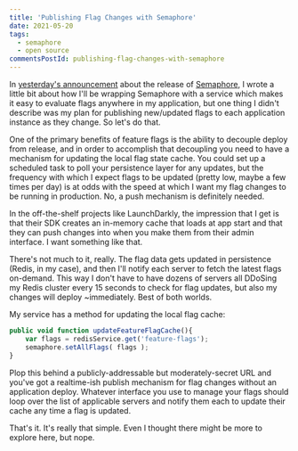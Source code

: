 ```yaml
---
title: 'Publishing Flag Changes with Semaphore'
date: 2021-05-20
tags:
  - semaphore
  - open source
commentsPostId: publishing-flag-changes-with-semaphore
---
```


In [yesterday's announcement][announce] about the release of [Semaphore][github], I wrote a little bit about how I'll be wrapping Semaphore with a service which makes it easy to evaluate flags anywhere in my application, but one thing I didn't describe was my plan for publishing new/updated flags to each application instance as they change. So let's do that.

One of the primary benefits of feature flags is the ability to decouple deploy from release, and in order to accomplish that decoupling you need to have a mechanism for updating the local flag state cache. You could set up a scheduled task to poll your persistence layer for any updates, but the frequency with which I expect flags to be updated (pretty low, maybe a few times per day) is at odds with the speed at which I want my flag changes to be running in production. No, a push mechanism is definitely needed.

In the off-the-shelf projects like LaunchDarkly, the impression that I get is that their SDK creates an in-memory cache that loads at app start and that they can push changes into when you make them from their admin interface. I want something like that.

There's not much to it, really. The flag data gets updated in persistence (Redis, in my case), and then I'll notify each server to fetch the latest flags on-demand. This way I don't have to have dozens of servers all DDoSing my Redis cluster every 15 seconds to check for flag updates, but also my changes will deploy ~immediately. Best of both worlds.

My service has a method for updating the local flag cache:

```js
public void function updateFeatureFlagCache(){
	var flags = redisService.get('feature-flags');
	semaphore.setAllFlags( flags );
}
```

Plop this behind a publicly-addressable but moderately-secret URL and you've got a realtime-ish publish mechanism for flag changes without an application deploy. Whatever interface you use to manage your flags should loop over the list of applicable servers and notify them each to update their cache any time a flag is updated.

That's it. It's really that simple. Even I thought there might be more to explore here, but nope.

[announce]: https://adamtuttle.codes/blog/2021/introducing-semaphore/
[github]: https://github.com/atuttle/semaphore
